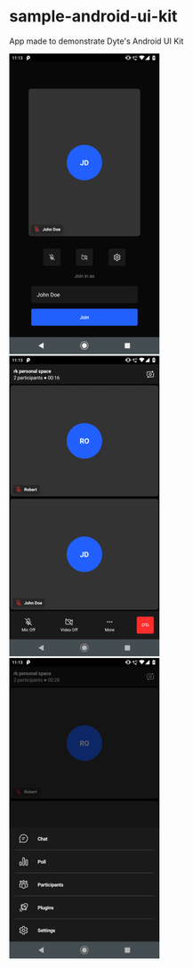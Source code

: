 # sample-android-ui-kit
 App made to demonstrate Dyte's Android UI Kit

![meeting UI screenshot with labeled parts](mobile-setup.png)
![meeting UI screenshot with labeled parts](mobile-meeting.png)
![meeting UI screenshot with labeled parts](mobile-meeting-options.png)
